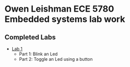 # Owen Leishman ECE 5780 Embedded systems lab work
## Completed Labs
- [Lab 1](/Lab1/Core/Src/main.c)
  - Part 1: Blink an Led
  - Part 2: Toggle an Led using a button
